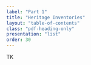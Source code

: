 ```yaml
---
label: "Part 1"
title: "Heritage Inventories"
layout: "table-of-contents"
class: "pdf-heading-only"
presentation: "list"
order: 30
---
```


TK